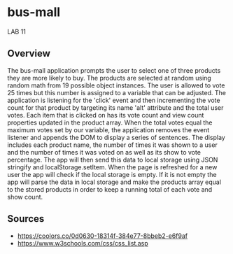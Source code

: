 # bus-mall
LAB 11

## Overview

The bus-mall application prompts the user to select one of three products they are more likely to buy. The products are selected at random using random math from 19 possible object instances. The user is allowed to vote 25 times but this number is assigned to a variable that can be adjusted. The application is listening for the 'click' event and then incrementing the vote count for that product by targeting its name 'alt' attribute and the total user votes. Each item that is clicked on has its vote count and view count properties updated in the product array. When the total votes equal the maximum votes set by our variable, the application removes the event listener and appends the DOM to display a series of sentences. The display includes each product name, the number of times it was shown to a user and the number of times it was voted on as well as its show to vote percentage. The app will then send this data to local storage using JSON stringify and localStorage.setItem. When the page is refreshed for a new user the app will check if the local storage is empty. If it is not empty the app will parse the data in local storage and make the products array equal to the stored products in order to keep a running total of each vote and show count.

## Sources

- https://coolors.co/0d0630-18314f-384e77-8bbeb2-e6f9af
- https://www.w3schools.com/css/css_list.asp
